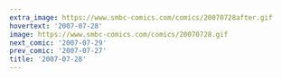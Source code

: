 ```yaml
---
extra_image: https://www.smbc-comics.com/comics/20070728after.gif
hovertext: '2007-07-28'
image: https://www.smbc-comics.com/comics/20070728.gif
next_comic: '2007-07-29'
prev_comic: '2007-07-27'
title: '2007-07-28'
---
```



